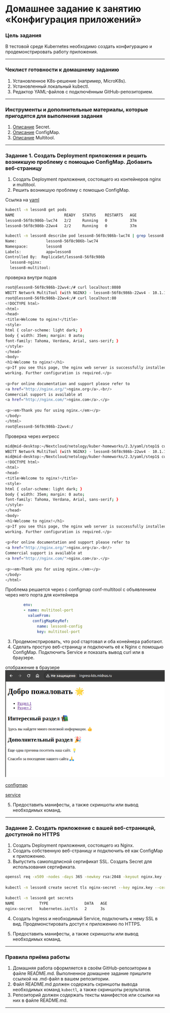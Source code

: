# Домашнее задание к занятию «Конфигурация приложений»

### Цель задания

В тестовой среде Kubernetes необходимо создать конфигурацию и продемонстрировать работу приложения.

------

### Чеклист готовности к домашнему заданию

1. Установленное K8s-решение (например, MicroK8s).
2. Установленный локальный kubectl.
3. Редактор YAML-файлов с подключённым GitHub-репозиторием.

------

### Инструменты и дополнительные материалы, которые пригодятся для выполнения задания

1. [Описание](https://kubernetes.io/docs/concepts/configuration/secret/) Secret.
2. [Описание](https://kubernetes.io/docs/concepts/configuration/configmap/) ConfigMap.
3. [Описание](https://github.com/wbitt/Network-MultiTool) Multitool.

------

### Задание 1. Создать Deployment приложения и решить возникшую проблему с помощью ConfigMap. Добавить веб-страницу

1. Создать Deployment приложения, состоящего из контейнеров nginx и multitool.
2. Решить возникшую проблему с помощью ConfigMap.

Ссылка на [yaml](https://github.com/ivanmalyshev/kuber-homeworks/tree/main/2.3/yaml/step1)

```bash
kubectl -n lesson8 get pods
NAME                      READY   STATUS    RESTARTS   AGE
lesson8-56f8c986b-lwc74   2/2     Running   0          37m
lesson8-56f8c986b-22wv4   2/2     Running   0          37m
```

```bash
kubectl -n lesson8 describe pod lesson8-56f8c986b-lwc74 | grep lesson8
Name:             lesson8-56f8c986b-lwc74
Namespace:        lesson8
Labels:           app=lesson8
Controlled By:  ReplicaSet/lesson8-56f8c986b
  lesson8-nginx:
  lesson8-multitool:
```


проверка внутри подов
```bash
root@lesson8-56f8c986b-22wv4:/# curl localhost:8080
WBITT Network MultiTool (with NGINX) - lesson8-56f8c986b-22wv4 - 10.1.104.29 - HTTP: 8080 , HTTPS: 443 . (Formerly praqma/network-multitool)
root@lesson8-56f8c986b-22wv4:/# curl localhost:80
<!DOCTYPE html>
<html>
<head>
<title>Welcome to nginx!</title>
<style>
html { color-scheme: light dark; }
body { width: 35em; margin: 0 auto;
font-family: Tahoma, Verdana, Arial, sans-serif; }
</style>
</head>
<body>
<h1>Welcome to nginx!</h1>
<p>If you see this page, the nginx web server is successfully installed and
working. Further configuration is required.</p>

<p>For online documentation and support please refer to
<a href="http://nginx.org/">nginx.org</a>.<br/>
Commercial support is available at
<a href="http://nginx.com/">nginx.com</a>.</p>

<p><em>Thank you for using nginx.</em></p>
</body>
</html>
root@lesson8-56f8c986b-22wv4:/
```

Проверка через ингресс

```bash
mid@mid-desktop:~/Nextcloud/netology/kuber-homeworks/2.3/yaml/step1$ curl ingress-k8s.midnas.ru/tool
WBITT Network MultiTool (with NGINX) - lesson8-56f8c986b-22wv4 - 10.1.104.29 - HTTP: 8080 , HTTPS: 443 . (Formerly praqma/network-multitool)
mid@mid-desktop:~/Nextcloud/netology/kuber-homeworks/2.3/yaml/step1$ curl ingress-k8s.midnas.ru
<!DOCTYPE html>
<html>
<head>
<title>Welcome to nginx!</title>
<style>
html { color-scheme: light dark; }
body { width: 35em; margin: 0 auto;
font-family: Tahoma, Verdana, Arial, sans-serif; }
</style>
</head>
<body>
<h1>Welcome to nginx!</h1>
<p>If you see this page, the nginx web server is successfully installed and
working. Further configuration is required.</p>

<p>For online documentation and support please refer to
<a href="http://nginx.org/">nginx.org</a>.<br/>
Commercial support is available at
<a href="http://nginx.com/">nginx.com</a>.</p>

<p><em>Thank you for using nginx.</em></p>
</body>
</html>
```

Проблема решается через c configmap conf-multitool с объявлением через него порта для контейнера

```yaml
        env:
        - name: multitool-port
          valueFrom:
            configMapKeyRef:
              name: lesson8-config
              key: multitool-port
```


3. Продемонстрировать, что pod стартовал и оба конейнера работают.
4. Сделать простую веб-страницу и подключить её к Nginx с помощью ConfigMap. Подключить Service и показать вывод curl или в браузере.

отображение в браузере
![screen](https://github.com/ivanmalyshev/kuber-homeworks/blob/main/2.3/yaml/step1/step1-final.png)

[configmap](https://github.com/ivanmalyshev/kuber-homeworks/blob/main/2.3/yaml/step1/configmap.yaml)

[service](https://github.com/ivanmalyshev/kuber-homeworks/blob/main/2.3/yaml/step1/svc.yaml)


5. Предоставить манифесты, а также скриншоты или вывод необходимых команд.

------

### Задание 2. Создать приложение с вашей веб-страницей, доступной по HTTPS

1. Создать Deployment приложения, состоящего из Nginx.
2. Создать собственную веб-страницу и подключить её как ConfigMap к приложению.
3. Выпустить самоподписной сертификат SSL. Создать Secret для использования сертификата.

```bash
openssl req -x509 -nodes -days 365 -newkey rsa:2048 -keyout nginx.key -out nginx.crt

kubectl -n lesson8 create secret tls nginx-secret --key nginx.key --cert nginx.crt

kubectl -n lesson8 get secrets
NAME           TYPE                DATA   AGE
nginx-secret   kubernetes.io/tls   2      3s

```

4. Создать Ingress и необходимый Service, подключить к нему SSL в вид. Продемонстировать доступ к приложению по HTTPS.


4. Предоставить манифесты, а также скриншоты или вывод необходимых команд.

------

### Правила приёма работы

1. Домашняя работа оформляется в своём GitHub-репозитории в файле README.md. Выполненное домашнее задание пришлите ссылкой на .md-файл в вашем репозитории.
2. Файл README.md должен содержать скриншоты вывода необходимых команд `kubectl`, а также скриншоты результатов.
3. Репозиторий должен содержать тексты манифестов или ссылки на них в файле README.md.

------
